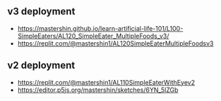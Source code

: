 ## v3 deployment
- https://mastershin.github.io/learn-artificial-life-101/L100-SimpleEaters/AL120_SimpleEater_MultipleFoods_v3/
- https://replit.com/@mastershin1/AL120SimpleEaterMultipleFoodsv3

## v2 deployment
- https://replit.com/@mastershin1/AL110SimpleEaterWithEyev2
- https://editor.p5js.org/mastershin/sketches/6YN_5lZGb
